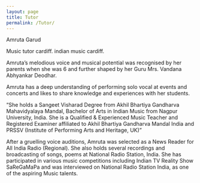 ```yaml
---
layout: page
title: Tutor
permalink: /Tutor/
---
```


Amruta Garud

Music tutor cardiff. indian music cardiff.

Amruta’s melodious voice and musical potential was recognised by her parents when she was 6 and further shaped by her Guru Mrs. Vandana Abhyankar Deodhar.

Amruta has a deep understanding of performing solo vocal at events and concerts and likes to share knowledge and experiences with her students.

“She holds a Sangeet Visharad Degree from Akhil Bhartiya Gandharva Mahavidyalaya Mandal, Bachelor of Arts in Indian Music from Nagpur University, India. She is a Qualified & Experienced Music Teacher and Registered Examiner affiliated to Akhil Bhartiya Gandharva Mandal India and PRSSV (Institute of Performing Arts and Heritage, UK)”

After a gruelling voice auditions, Amruta was selected as a News Reader for All India Radio (Regional). She also holds several recordings and broadcasting of songs, poems at National Radio Station, India. She has participated in various music competitions including Indian TV Reality Show SaReGaMaPa and was interviewed on National Radio Station India, as one of the aspiring Music talents.
